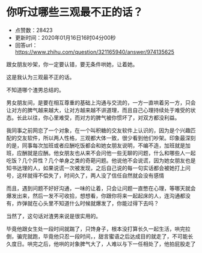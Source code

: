 # 你听过哪些三观最不正的话？
- 点赞数：28423
- 更新时间：2020年01月16日16时04分00秒
- 回答url：https://www.zhihu.com/question/321165940/answer/974135625
<body>
 <p data-pid="KpYC1JfA">跟女朋友吵架，你一定要认错，要无条件哄她，让着她。</p>
 <p data-pid="2xPYkmeX">这是我认为三观最不正的话。</p>
 <p data-pid="HM8QpxEm">不知道哪个渣男总结的。</p>
 <p data-pid="LPbRM8mE">男女朋友间，是要在相互尊重的基础上沟通与交流的，一方一直哄着另一方，只会让对方的脾气越来越大，让对方越来越不讲道理，而且自己心理持续处于难受的状态。长此以往，你心里难受，而对方的脾气被你惯坏了，对双方都没利益。</p>
 <p data-pid="CpZ-vMfT">我同事之前网恋了一个对象，在一个叫积糖的交友软件上认识的，因为是个兴趣匹配的交友软件，所以两人性格，三观都大体一致，很少看到他们吵架。印象最深刻的是，同事每次加班或者应酬吃饭都会和她女朋友说明，不编不造，加班就是加班，应酬就是应酬。他女朋友也从来不会问他一些无聊的问题，什么和哪些人一起吃饭？几个异性？几个单身之类的奇葩问题。他说他不会说谎，因为她女朋友也是知书达理的人，如果说谎一次被发现，之后自己说的每一句实话都会被她打上问号，这样就得不偿失了，时间久了，两人没了信任自然就会没有感情</p>
 <p data-pid="CwX5QPex">而且，遇到问题不好好沟通，一味的让着，只会让问题一直憋在心理，等哪天就会爆发出来，然后一发不可收拾，想想看，你跟你将来一起起床的人，连沟通都没有，炸弹就在心头里不知道什么时候就爆发了，你能过得下去吗？</p>
 <p data-pid="hH9-YvmY">当然了，这句话对渣男来说是很实用的。</p>
 <p data-pid="niwFlExy">毕竟他跟女生处一段时间就踹了，只馋身子，根本没打算长久一起生活，哄完拉倒，骗完就跑，毕竟他只忍一段时间，，甜言蜜语之后达成目的就走了，不可能长久度日。哄完之后，他哄的对象脾气大了，人难以与下一任相处了，他拍屁股走了</p>
</body>